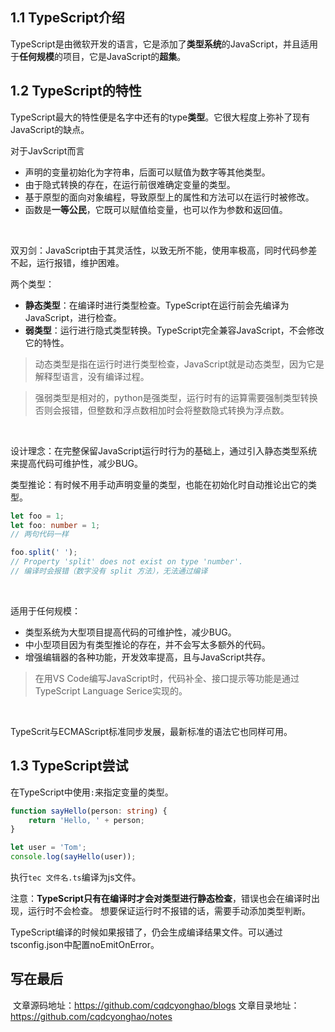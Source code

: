 ## 1.1 TypeScript介绍
TypeScript是由微软开发的语言，它是添加了**类型系统**的JavaScript，并且适用于**任何规模**的项目，它是JavaScript的**超集**。
​

## 1.2 TypeScript的特性
TypeScript最大的特性便是名字中还有的type**类型**。它很大程度上弥补了现有JavaScript的缺点。
​

对于JavScript而言

- 声明的变量初始化为字符串，后面可以赋值为数字等其他类型。
- 由于隐式转换的存在，在运行前很难确定变量的类型。
- 基于原型的面向对象编程，导致原型上的属性和方法可以在运行时被修改。
- 函数是**一等公民**，它既可以赋值给变量，也可以作为参数和返回值。

​

双刃剑：JavaScript由于其灵活性，以致无所不能，使用率极高，同时代码参差不起，运行报错，维护困难。


两个类型：

- **静态类型**：在编译时进行类型检查。TypeScript在运行前会先编译为JavaScript，进行检查。
- **弱类型**：运行进行隐式类型转换。TypeScript完全兼容JavaScript，不会修改它的特性。
> 动态类型是指在运行时进行类型检查，JavaScript就是动态类型，因为它是解释型语言，没有编译过程。

> 强弱类型是相对的，python是强类型，运行时有的运算需要强制类型转换否则会报错，但整数和浮点数相加时会将整数隐式转换为浮点数。

​

设计理念：在完整保留JavaScript运行时行为的基础上，通过引入静态类型系统来提高代码可维护性，减少BUG。
​

类型推论：有时候不用手动声明变量的类型，也能在初始化时自动推论出它的类型。
```typescript
let foo = 1;
let foo: number = 1;
// 两句代码一样

foo.split(' ');
// Property 'split' does not exist on type 'number'.
// 编译时会报错（数字没有 split 方法），无法通过编译
```
​

适用于任何规模：

- 类型系统为大型项目提高代码的可维护性，减少BUG。
- 中小型项目因为有类型推论的存在，并不会写太多额外的代码。
- 增强编辑器的各种功能，开发效率提高，且与JavaScript共存。
> 在用VS Code编写JavaScript时，代码补全、接口提示等功能是通过 TypeScript Language Serice实现的。

​

TypeScrit与ECMAScript标准同步发展，最新标准的语法它也同样可用。
​

## 1.3 TypeScript尝试
在TypeScript中使用`:`来指定变量的类型。
```typescript
function sayHello(person: string) {
    return 'Hello, ' + person;
}

let user = 'Tom';
console.log(sayHello(user));
```
执行`tec 文件名.ts`编译为js文件。
​

注意：**TypeScript只有在编译时才会对类型进行静态检查**，错误也会在编译时出现，运行时不会检查。
想要保证运行时不报错的话，需要手动添加类型判断。
​

TypeScript编译的时候如果报错了，仍会生成编译结果文件。可以通过tsconfig.json中配置noEmitOnError。

## 写在最后
​
文章源码地址：https://github.com/cqdcyonghao/blogs
文章目录地址：https://github.com/cqdcyonghao/notes

